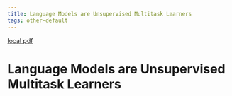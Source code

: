 ```yaml
---
title: Language Models are Unsupervised Multitask Learners
tags: other-default
---
```


[local pdf](../../../pdfs/Language%20Models%20are%20Unsupervised%20Multitask%20Learners.pdf)

# Language Models are Unsupervised Multitask Learners
